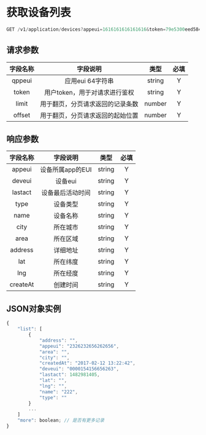 # 获取设备列表

```js
GET /v1/application/devices?appeui=1616161616161616&token=79e5300eed5845c5a5136862477f0760
```

## 请求参数

| **字段名称** | **字段说明** | **类型** | **必填** |
| :---: | :---: | :---: | :---: |
| qppeui | 应用eui 64字符串 | string | Y |
| token | 用户token，用于对请求进行鉴权 | string | Y |
| limit | 用于翻页，分页请求返回的记录条数 | number | Y |
| offset | 用于翻页，分页请求返回的起始位置 | number | Y |

## 响应参数

| **字段名称** | **字段说明** | **类型** | **必填** |
| :---: | :---: | :---: | :---: |
| appeui | 设备所属app的EUI | string | Y |
| deveui | 设备eui | string | Y |
| lastact | 设备最后活动时间 | string | Y |
| type | 设备类型 | string | Y |
| name | 设备名称 | string | Y |
| city | 所在城市 | string | Y |
| area | 所在区域 | string | Y |
| address | 详细地址 | string | Y |
| lat | 所在纬度 | string | Y |
| lng | 所在经度 | string | Y |
| createAt | 创建时间 | string | Y |

## JSON对象实例

```js
{
    "list": [
        {
            "address": "",
            "appeui": "2326232656262656",
            "area": "",
            "city": "",
            "createdAt": "2017-02-12 13:22:42",
            "deveui": "0000154156656263",
            "lastact": 1482981405,
            "lat": "",
            "lng": "",
            "name": "222",
            "type": ""
        }
        ...
    ]
    "more": boolean; // 是否有更多记录
}
```



